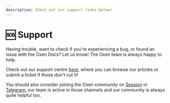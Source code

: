 ```yaml
---
description: Check out our support links below!
---
```


# 🆘 Support

Having trouble, want to check if you're experiencing a bug, or found an issue with the Oxen Docs? Let us know! The Oxen team is always happy to help.

Check out our support centre [here](https://sessionapp.zendesk.com/), where you can browse our articles or submit a ticket if those don't cut it!

You should also consider joining the Oxen community on [Session](http://116.203.70.33/oxen?public\_key=a03c383cf63c3c4efe67acc52112a6dd734b3a946b9545f488aaa93da7991238) or [Telegram](https://t.me/Oxen\_Community/), our team is active in those channels and our community is always quite helpful too.
